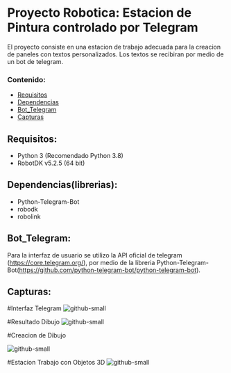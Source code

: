# Proyecto Robotica: Estacion de Pintura controlado por Telegram

El proyecto consiste en una estacion de trabajo  adecuada para la creacion de paneles con textos personalizados. Los textos se recibiran por medio de un bot de telegram.

### Contenido:
  - [Requisitos](#Requisitos)
  - [Dependencias](#Dependencias)
  - [Bot_Telegram](#Bot_Telegram)
  - [Capturas](#Capturas)


## Requisitos:
* Python 3 (Recomendado Python 3.8) 
* RobotDK v5.2.5 (64 bit)

## Dependencias(librerias):
* Python-Telegram-Bot
* robodk
* robolink

## Bot_Telegram:
Para la interfaz de usuario se utilizo la API oficial de telegram (https://core.telegram.org/), por medio de la libreria Python-Telegram-Bot(https://github.com/python-telegram-bot/python-telegram-bot).

## Capturas:

#Interfaz Telegram
![github-small](https://github.com/TheLast20/Proyecto_Draw_Pick_Place_RobotDK/blob/main/Capturas/Telegram_%231.png)

#Resultado Dibujo
![github-small](https://github.com/TheLast20/Proyecto_Draw_Pick_Place_RobotDK/blob/main/Capturas/RobotDK_%231.jfif)

#Creacion de Dibujo

![github-small](https://github.com/TheLast20/Proyecto_Draw_Pick_Place_RobotDK/blob/main/Capturas/RobotDK_%232.gif)

#Estacion Trabajo con Objetos 3D
![github-small](https://github.com/TheLast20/Proyecto_Draw_Pick_Place_RobotDK/blob/main/Capturas/RobotDK_%233.jpeg)




